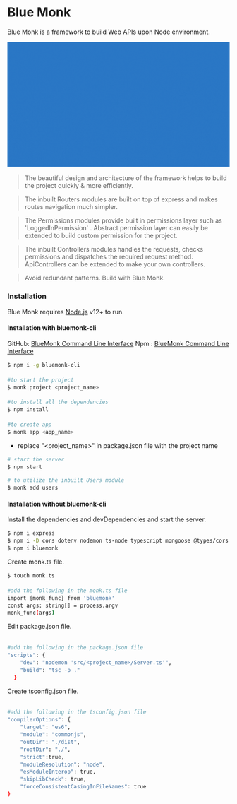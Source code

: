 # Blue Monk

Blue Monk is a framework to build Web APIs upon Node environment.

![](https://github.com/rachitaryal/BlueMonk/blob/master/images/logo/bluemonkwallpaper_blue.gif)

> The beautiful design and architecture of
> the framework helps to build the
> project quickly & more efficiently.

> The inbuilt Routers modules are built on top of express and makes routes navigation much simpler.

> The Permissions modules provide built in permissions layer such as 'LoggedInPermission' . Abstract permission layer can easily be extended to build custom permission for the project.

> The inbuilt Controllers modules handles the requests, checks permissions and dispatches the required request method. ApiControllers can be extended to make your own controllers.

> Avoid redundant patterns.
> Build with Blue Monk.

### Installation

Blue Monk requires [Node.js](https://nodejs.org/) v12+ to run.

#### Installation with bluemonk-cli

GitHub: [BlueMonk Command Line Interface](https://github.com/rachitaryal/blue_monk_cli)
Npm : [BlueMonk Command Line Interface](https://www.npmjs.com/package/bluemonk-cli)

```sh
$ npm i -g bluemonk-cli

#to start the project
$ monk project <project_name>

#to install all the dependencies
$ npm install

#to create app
$ monk app <app_name>

```

- replace "<project_name>" in package.json file with the project name

```sh
# start the server
$ npm start

```

```sh
# to utilize the inbuilt Users module
$ monk add users

```

#### Installation without bluemonk-cli

Install the dependencies and devDependencies and start the server.

```sh
$ npm i express
$ npm i -D cors dotenv nodemon ts-node typescript mongoose @types/cors @types/express @types/mongoose @types/node @types/body-parser
$ npm i bluemonk
```

Create monk.ts file.

```sh
$ touch monk.ts

#add the following in the monk.ts file
import {monk_func} from 'bluemonk'
const args: string[] = process.argv
monk_func(args)

```

Edit package.json file.

```sh

#add the following in the package.json file
"scripts": {
    "dev": "nodemon 'src/<project_name>/Server.ts'",
    "build": "tsc -p ."
  }

```

Create tsconfig.json file.

```sh

#add the following in the tsconfig.json file
"compilerOptions": {
    "target": "es6",
    "module": "commonjs",
    "outDir": "./dist",
    "rootDir": "./",
    "strict":true,
    "moduleResolution": "node",
    "esModuleInterop": true,
    "skipLibCheck": true,
    "forceConsistentCasingInFileNames": true
}

```
